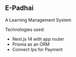 ## E-Padhai

A Learning Management System

Technologies used:

- Next.js 14 with app router
- Prisma as an ORM
- Connect Ips for Payment
